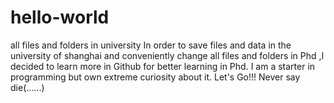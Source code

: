 # hello-world
all files and folders in university
In order to save files and data in the university of shanghai and conveniently change all files and folders in Phd ,I decided to learn more in Github for better learning in Phd. I am a starter in programming but own extreme curiosity about it. Let's Go!!!
Never say die(......)
